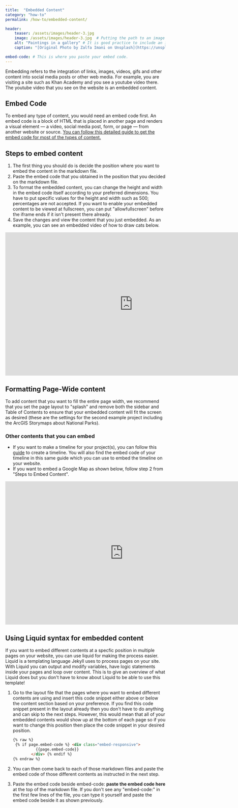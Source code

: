 ```yaml
---
title:  "Embedded Content"
category: "how-to"
permalink: /how-to/embedded-content/

header:
    teaser: /assets/images/header-3.jpg
    image: /assets/images/header-3.jpg  # Putting the path to an image here will replace the header image.
    alt: "Paintings in a gallery" # It is good practice to include an image desription as alt text.
    caption: "[Original Photo by Zalfa Imani on Unsplash](https://unsplash.com/@zalfaimani)" # Put a caption for your image here. It will display in the bottom right corner of the image. # Put a caption for your image here. It will display in the bottom right corner of the image.

embed-code: # This is where you paste your embed code.
---
```


Embedding refers to the integration of links, images, videos, gifs and other content into social media posts or other web media. For example, you are visiting a site such as Khan Academy and you see a youtube video there. The youtube video that you see on the website is an embedded content. 

## Embed Code
To embed any type of content, you would need an embed code first. An embed code is a block of HTML that is placed in another page and renders a visual element — a video, social media post, form, or page — from another website or source.
<a href="https://blog.hubspot.com/marketing/embed-social-media-posts-guide" style="color: peach; text-decoration: underline;">You can follow this detailed guide to get the embed code for most of the types of content.</a>

## Steps to embed content
1. The first thing you should do is decide the position where you want to embed the content in the markdown file.
2. Paste the embed code that you obtained in the position that you decided on the markdown file.
3. To format the embedded content, you can change the height and width in the embed code itself according to your preferred dimensions. You have to put specific values for the height and width such as 500; percentages are not accepted. If you want to enable your embedded content to be viewed at fullscreen, you can put "allowfullscreen" before the iframe ends if it isn't present there already.
4. Save the changes and view the content that you just embedded. As an example, you can see an embedded video of how to draw cats below.
 <iframe width="800" height="450" src="https://www.youtube.com/embed/Y-ObdZ6fw60" title="YouTube video player" frameborder="0" allow="accelerometer; autoplay; clipboard-write; encrypted-media; gyroscope; picture-in-picture" allowfullscreen></iframe>
 
## Formatting Page-Wide content
To add content that you want to fill the entire page width, we recommend that you set the page layout to "splash" and remove both the sidebar and Table of Contents to ensure that your embedded content will fit the screen as desired (these are the settings for the second example project including the ArcGIS Storymaps about National Parks).

### Other contents that you can embed
- If you want to make a timeline for your project(s), you can follow this <a href="https://timeline.knightlab.com/" style="color: peach; text-decoration: underline ;">guide</a> to create a timeline. You will also find the embed code of your timeline in this same guide which you can use to embed the timeline on your website.
- If you want to embed a Google Map as shown below, follow step 2 from "Steps to Embed Content". 
 <iframe src="https://www.google.com/maps/embed?pb=!1m14!1m12!1m3!1d24440.49827767732!2d-75.3074176!3d40.0293888!2m3!1f0!2f0!3f0!3m2!1i1024!2i768!4f13.1!5e0!3m2!1sen!2sus!4v1657129930385!5m2!1sen!2sus" width="740" height="450" style="border:0;" allowfullscreen loading="lazy" referrerpolicy="no-referrer-when-downgrade"></iframe>

## Using Liquid syntax for embedded content
If you want to embed different contents at a specfic position in multiple pages on your website, you can use liquid for making the process easier. Liquid is a templating language Jekyll uses to process pages on your site. With Liquid you can output and modify variables, have logic statements inside your pages and loop over content. This is to give an overview of what Liquid does but you don't have to know about Liquid to be able to use this template!

1. Go to the layout file that the pages where you want to embed different contents are using and insert this code snippet either above or below the content section based on your preference. If you find this code snippet present in the layout already then you don't have to do anything and can skip to the next steps. However, this would mean that all of your embedded contents would show up at the bottom of each page so if you want to change this position then place the code snippet in your desired position.

    ```markdown
    {% raw %}
     {% if page.embed-code %} <div class="embed-responsive"> 
              {{page.embed-code}}
            </div> {% endif %}
    {% endraw %}
    ```
 
2. You can then come back to each of those markdown files and paste the embed code of those different contents as instructed in the next step.
3. Paste the embed code beside embed-code: **paste the embed code here** at the top of the markdown file. If you don't see any "embed-code:" in the first few lines of the file, you can type it yourself and paste the embed code beside it as shown previously. 
